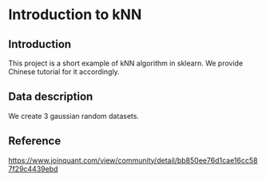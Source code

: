 # Introduction to kNN

## Introduction
This project is a short example of kNN algorithm in sklearn. We provide Chinese tutorial for it accordingly.

## Data description
We create 3 gaussian random datasets.

## Reference
https://www.joinquant.com/view/community/detail/bb850ee76d1cae16cc587f29c4439ebd

